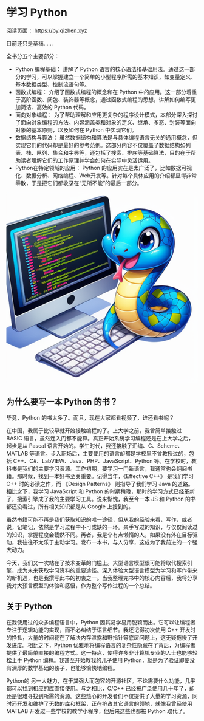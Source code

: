 # 学习 Python

阅读页面： <https://py.qizhen.xyz>

目前还只是草稿......

全书分五个主要部分：

* Python 编程基础： 讲解了 Python 语言的核心语法和基础用法。通过这一部分的学习，可以掌握建立一个简单的小型程序所需的基本知识，如变量定义、基本数据类型、控制流语句等。
* 函数式编程： 介绍了函数式编程的概念和在 Python 中的应用。这一部分着重于高阶函数、闭包、装饰器等概念，通过函数式编程的思想，讲解如何编写更加简洁、高效的 Python 代码。
* 面向对象编程： 为了帮助理解和应用更复杂的程序设计模式，本部分深入探讨了面向对象编程的方法。内容涵盖类和对象的定义、继承、多态、封装等面向对象的基本原则，以及如何在 Python 中实现它们。
* 数据结构与算法： 虽然数据结构和算法是与具体编程语言无关的通用概念，但实现它们的代码却是最好的参考范例。这部分内容不仅覆盖了数据结构如列表、栈、队列、集合和字典等，还包括了搜索、排序等基础算法，目的在于帮助读者理解它们的工作原理并学会如何在实际中灵活运用。
* Python在特定领域的应用： Python 的应用实在是太广泛了，比如数据可视化、数据分析、网络编程、Web开发等。针对每个具体应用的介绍都显得非常零散，于是把它们都收录在“无所不能”的最后一部分。

![images/000.png](images/000.png)



## 为什么要写一本 Python 的书？

毕竟，Python 的书太多了。而且，现在大家都看视频了，谁还看书呢？

在中国，我属于比较早就开始接触编程的了。上大学之前，我曾简单接触过 BASIC 语言，虽然连入门都不能算。真正开始系统学习编程还是在上大学之后，起步是从 Pascal 语言开始的。学生时代，我还接触了汇编、C、Scheme、MATLAB 等语言。步入职场后，主要使用的语言却都是学校里不曾教授过的，包括 C++、C#、LabVIEW、Java、PHP、JavaScript、Python 等。在学校时，教科书是我们的主要学习资源。工作初期，要学习一门新语言，我通常也会翻阅书籍。那时候，找到一本好书至关重要。记得当年，《Effective C++》 是我们学习 C++ 时的必读之作，而 《Design Patterns》 则指导了我们学习 Java 的道路。相比之下，我学习 JavaScript 和 Python 的时期稍晚，那时的学习方式已经革新了，搜索引擎成了我的主要学习工具。说来惭愧，我至今一本 JS 和 Python 的书都还没看过，所有相关知识都是从 Google 上搜到的。

虽然书籍可能不再是我们获取知识的唯一途径，但从我的经验来看，写作，或者说，记笔记，依然是学习过程中不可或缺的一环。亲手写过的知识，与仅仅阅读过的知识，掌握程度会截然不同。再者，我是个有点懒惰的人，如果没有外在目标驱动，我往往不太乐于主动学习。发布一本书，与人分享，这成为了我前进的一个强大动力。

今天，我们又一次站在了技术变革的门槛上。大型语言模型很可能将取代搜索引擎，成为未来获取学习资料的重要途径。深入体验大型语言模型为学习和写作带来的新机遇，也是我撰写此书的初衷之一。当我整理完书中的核心内容后，我将分享我对大预言模型的体验和感悟，作为整个写作过程的一个总结。


## 关于 Python

在我使用过的众多编程语言中，Python 因其易学易用脱颖而出。它可以让编程者专注于逻辑功能的实现，而不必纠结于语言细节。我还记得初次使用 C++ 开发时的挣扎，大量的时间花在了解决内存泄露和野指针等底层问题上，这无疑拖慢了开发进度。相比之下，Python 优雅地将编程语言的复杂性隐藏在了背后，为编程者提供了最简单直接的编程方式。这一特点，使得许多非计算机专业的人士也能够轻松上手 Python 编程。我甚至开始教我的儿子使用 Python，就是为了验证即便没有深厚的数学基础的孩子，也能够愉快地编程。

Python的 另一大魅力，在于其强大而包容的开源社区。不论需要什么功能，几乎都可以找到相应的库直接使用。与之相比，C/C++ 已经被广泛使用几十年了，却还是很难寻找到所需的资源。这些热心的开发者们不仅提供了大量的学习资源，同时还开发和维护了无数的库和框架，正在挤占其它语言的领地，就像我曾经使用 MATLAB 开发过一些学校的教学小程序，但后来这些也都被 Python 取代了。



